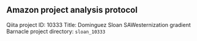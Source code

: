 ## Amazon project analysis protocol

Qiita project ID: 10333
Title: Dominguez Sloan SAWesternization gradient
Barnacle project directory: `sloan_10333`
